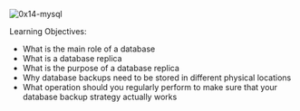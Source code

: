 ![0x14-mysql](https://github.com/Elizabeth-Akinyi-O/alx-system_engineering-devops/assets/145594149/c718f8b7-dde8-4edc-8d8c-9883a638faf2)

Learning Objectives:

- What is the main role of a database
- What is a database replica
- What is the purpose of a database replica
- Why database backups need to be stored in different physical locations
- What operation should you regularly perform to make sure that your database backup strategy actually works
